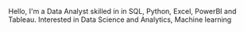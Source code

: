 Hello, I'm a Data Analyst skilled in in SQL, Python, Excel, PowerBI and Tableau.
Interested in Data Science and Analytics, Machine learning
<!---
m-vulic/m-vulic is a ✨ special ✨ repository because its `README.md` (this file) appears on your GitHub profile.
You can click the Preview link to take a look at your changes.
--->
